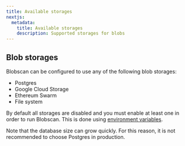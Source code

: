 ```yaml
---
title: Available storages
nextjs:
  metadata:
    title: Available storages
    description: Supported storages for blobs
---
```


## Blob storages

Blobscan can be configured to use any of the following blob storages:

- Postgres
- Google Cloud Storage
- Ethereum Swarm
- File system

By default all storages are disabled and you must enable at least one in order to run Blobscan. This is done using [environment variables](/docs/environment).

Note that the database size can grow quickly. For this reason, it is not recommended to choose Postgres in production.
